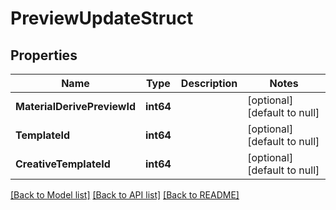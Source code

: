 # PreviewUpdateStruct

## Properties
Name | Type | Description | Notes
------------ | ------------- | ------------- | -------------
**MaterialDerivePreviewId** | **int64** |  | [optional] [default to null]
**TemplateId** | **int64** |  | [optional] [default to null]
**CreativeTemplateId** | **int64** |  | [optional] [default to null]

[[Back to Model list]](../README.md#documentation-for-models) [[Back to API list]](../README.md#documentation-for-api-endpoints) [[Back to README]](../README.md)


